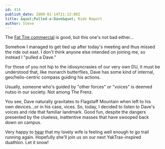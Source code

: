 ```yaml
---
id: 414
publish_date: 2008-01-14T21:13:00Z
title: &quot;Pulled-a-Dave&quot; Ride Report
author: Steve
---
```

  
The [Fat Tire commercial](http://www.youtube.com/watch?v=pnFdEQe8VxM) is good, but this one's not bad either...

Somehow I managed to get tied up after today's meeting and thus missed the ride out east. I don't think anyone else intended on joining me, so instead I "pulled a Dave."

For those of you not hip to the idiosyncrasies of our very own DU, it must be understood that, like monarch butterflies, Dave has some kind of internal, geo/helio-centric compass guiding his actions.

Usually, someone who's guided by "other forces" or "voices" is deemed nutso in our society. Not among The Frenz.

You see, Dave naturally gravitates to Flagstaff Mountain when left to his own devices...or in his case, vices. So, today, I decided to listen to Dave's voices and ride that familiar landmark. Good fun, despite the dangers presented by the clueless, inattentive masses that have swooped back down on campus.

Very happy to [hear](http://flagstafffrenzy.blogspot.com/2008/01/theyre-backflee-campus-neva-ride.html#c647326607377942234) that my lovely wife is feeling well enough to go trail running again. Hopefully she'll join us on our next YakTrax-inspired duathlon. Let it snow!